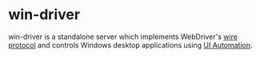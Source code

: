 win-driver
==========

win-driver is a standalone server which implements WebDriver's [wire protocol](https://code.google.com/p/selenium/wiki/JsonWireProtocol) and controls Windows desktop applications using [UI Automation](http://msdn.microsoft.com/en-us/library/windows/desktop/ee684009.aspx).
